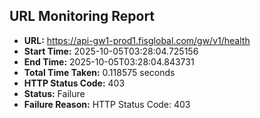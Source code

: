 ## URL Monitoring Report

- **URL:** https://api-gw1-prod1.fisglobal.com/gw/v1/health
- **Start Time:** 2025-10-05T03:28:04.725156
- **End Time:** 2025-10-05T03:28:04.843731
- **Total Time Taken:** 0.118575 seconds
- **HTTP Status Code:** 403
- **Status:** Failure
- **Failure Reason:** HTTP Status Code: 403
